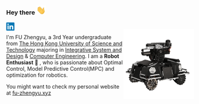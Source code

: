 ### Hey there <img src="Assets/Hi.gif" width="25px">

<a href="https://www.linkedin.com/in/zhengyu-fu-b4992a1bb">
  <img align="left" alt="" width="22px" src="Assets/linkedin.svg" />
</a>

<br />
<img align="right" alt="My Pride" src="Assets/robot1.png" width="190" />

I'm FU Zhengyu, a 3rd Year undergraduate from [The Hong Kong University of Science and Technology](https://hkust.edu.hk/) majoring in [Integrative System and Design](https://isd.hkust.edu.hk/) & [Computer Engineering](http://www.cpeg.ust.hk/). I am a __Robot Enthusiast__ 🤖 , who is passionate about Optimal Control, Model Predictive Control(MPC) and optimization for robotics.


You might want to check my personal website at [fu-zhengyu.xyz](http://fu-zhengyu.xyz)
